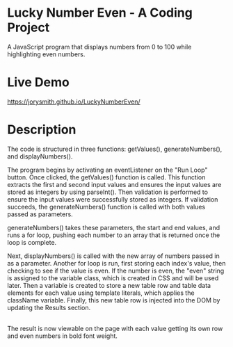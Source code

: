 # Lucky Number Even - A Coding Project
A JavaScript program that displays numbers from 0 to 100 while highlighting even numbers.

# Live Demo
https://jorysmith.github.io/LuckyNumberEven/

# Description
The code is structured in three functions: getValues(), generateNumbers(), and displayNumbers().

The program begins by activating an eventListener on the "Run Loop" button. Once clicked, the getValues() function is called. This function extracts the first and second input values and ensures the input values are stored as integers by using parseInt(). Then validation is performed to ensure the input values were successfully stored as integers. If validation succeeds, the generateNumbers() function is called with both values passed as parameters. 

generateNumbers() takes these parameters, the start and end values, and runs a for loop, pushing each number to an array that is returned once the loop is complete. 

Next, displayNumbers() is called with the new array of numbers passed in as a parameter. Another for loop is run, first storing each index's value, then checking to see if the value is even. If the number is even, the "even" string is assigned to the variable class, which is created in CSS and will be used later. Then a variable is created to store a new table row and table data elements for each value using template literals, which applies the className variable. Finally, this new table row is injected into the DOM by updating the Results section.<br><br>

The result is now viewable on the page with each value getting its own row and even numbers in bold font weight.
